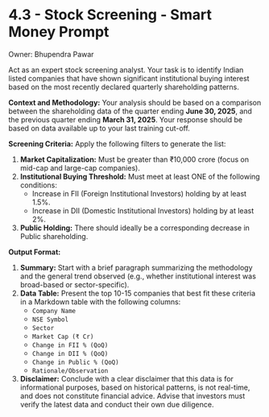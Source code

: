 # 4.3 - Stock Screening - Smart Money  Prompt

Owner: Bhupendra Pawar

Act as an expert stock screening analyst. Your task is to identify Indian listed companies that have shown significant institutional buying interest based on the most recently declared quarterly shareholding patterns.

**Context and Methodology:**
Your analysis should be based on a comparison between the shareholding data of the quarter ending **June 30, 2025**, and the previous quarter ending **March 31, 2025**. Your response should be based on data available up to your last training cut-off.

**Screening Criteria:**
Apply the following filters to generate the list:

1. **Market Capitalization:** Must be greater than ₹10,000 crore (focus on mid-cap and large-cap companies).
2. **Institutional Buying Threshold:** Must meet at least ONE of the following conditions:
    - Increase in FII (Foreign Institutional Investors) holding by at least 1.5%.
    - Increase in DII (Domestic Institutional Investors) holding by at least 2%.
3. **Public Holding:** There should ideally be a corresponding decrease in Public shareholding.

**Output Format:**

1. **Summary:** Start with a brief paragraph summarizing the methodology and the general trend observed (e.g., whether institutional interest was broad-based or sector-specific).
2. **Data Table:** Present the top 10-15 companies that best fit these criteria in a Markdown table with the following columns:
    - `Company Name`
    - `NSE Symbol`
    - `Sector`
    - `Market Cap (₹ Cr)`
    - `Change in FII % (QoQ)`
    - `Change in DII % (QoQ)`
    - `Change in Public % (QoQ)`
    - `Rationale/Observation`
3. **Disclaimer:** Conclude with a clear disclaimer that this data is for informational purposes, based on historical patterns, is not real-time, and does not constitute financial advice. Advise that investors must verify the latest data and conduct their own due diligence.